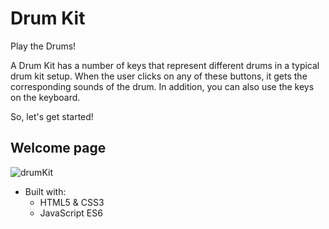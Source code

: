 # Drum Kit
Play the Drums!

A Drum Kit has a number of keys that represent different drums in a typical drum kit setup. When the user clicks on any of these buttons, it gets the corresponding sounds of the drum.
In addition, you can also use the keys on the keyboard.

So, let's get started! 

## Welcome page

![drumKit](https://user-images.githubusercontent.com/67807290/116790024-0197a180-aa67-11eb-9c2a-69a532ff9833.jpg)

* Built with:
  * HTML5 & CSS3
  * JavaScript ES6
